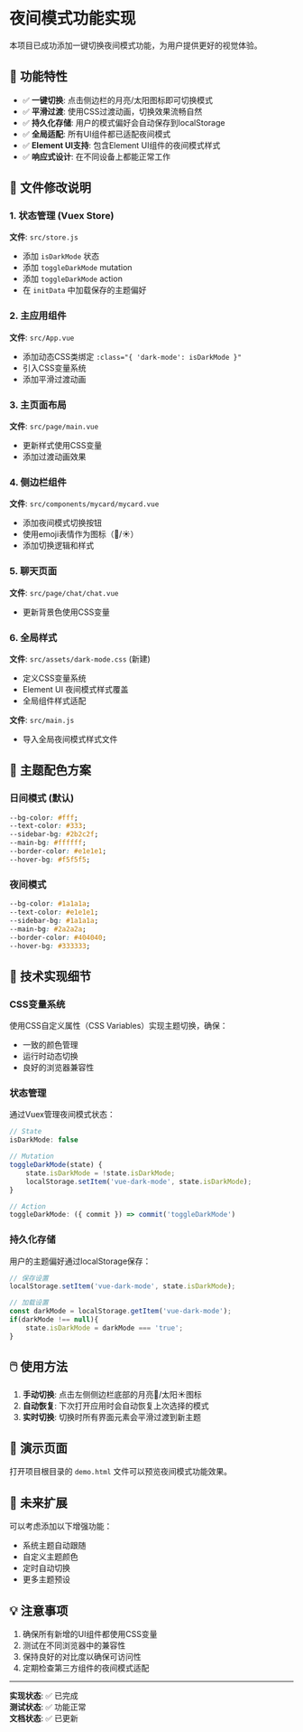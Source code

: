 # 夜间模式功能实现

本项目已成功添加一键切换夜间模式功能，为用户提供更好的视觉体验。

## 🌙 功能特性

- ✅ **一键切换**: 点击侧边栏的月亮/太阳图标即可切换模式
- ✅ **平滑过渡**: 使用CSS过渡动画，切换效果流畅自然
- ✅ **持久化存储**: 用户的模式偏好会自动保存到localStorage
- ✅ **全局适配**: 所有UI组件都已适配夜间模式
- ✅ **Element UI支持**: 包含Element UI组件的夜间模式样式
- ✅ **响应式设计**: 在不同设备上都能正常工作

## 📁 文件修改说明

### 1. 状态管理 (Vuex Store)
**文件**: `src/store.js`
- 添加 `isDarkMode` 状态
- 添加 `toggleDarkMode` mutation
- 添加 `toggleDarkMode` action  
- 在 `initData` 中加载保存的主题偏好

### 2. 主应用组件
**文件**: `src/App.vue`
- 添加动态CSS类绑定 `:class="{ 'dark-mode': isDarkMode }"`
- 引入CSS变量系统
- 添加平滑过渡动画

### 3. 主页面布局
**文件**: `src/page/main.vue`
- 更新样式使用CSS变量
- 添加过渡动画效果

### 4. 侧边栏组件
**文件**: `src/components/mycard/mycard.vue`
- 添加夜间模式切换按钮
- 使用emoji表情作为图标（🌙/☀️）
- 添加切换逻辑和样式

### 5. 聊天页面
**文件**: `src/page/chat/chat.vue`
- 更新背景色使用CSS变量

### 6. 全局样式
**文件**: `src/assets/dark-mode.css` (新建)
- 定义CSS变量系统
- Element UI 夜间模式样式覆盖
- 全局组件样式适配

**文件**: `src/main.js`
- 导入全局夜间模式样式文件

## 🎨 主题配色方案

### 日间模式 (默认)
```css
--bg-color: #fff;
--text-color: #333;
--sidebar-bg: #2b2c2f;
--main-bg: #ffffff;
--border-color: #e1e1e1;
--hover-bg: #f5f5f5;
```

### 夜间模式
```css
--bg-color: #1a1a1a;
--text-color: #e1e1e1;
--sidebar-bg: #1a1a1a;
--main-bg: #2a2a2a;
--border-color: #404040;
--hover-bg: #333333;
```

## 🔧 技术实现细节

### CSS变量系统
使用CSS自定义属性（CSS Variables）实现主题切换，确保：
- 一致的颜色管理
- 运行时动态切换
- 良好的浏览器兼容性

### 状态管理
通过Vuex管理夜间模式状态：
```javascript
// State
isDarkMode: false

// Mutation
toggleDarkMode(state) {
    state.isDarkMode = !state.isDarkMode;
    localStorage.setItem('vue-dark-mode', state.isDarkMode);
}

// Action
toggleDarkMode: ({ commit }) => commit('toggleDarkMode')
```

### 持久化存储
用户的主题偏好通过localStorage保存：
```javascript
// 保存设置
localStorage.setItem('vue-dark-mode', state.isDarkMode);

// 加载设置
const darkMode = localStorage.getItem('vue-dark-mode');
if(darkMode !== null){
    state.isDarkMode = darkMode === 'true';
}
```

## 🖱️ 使用方法

1. **手动切换**: 点击左侧侧边栏底部的月亮🌙/太阳☀️图标
2. **自动恢复**: 下次打开应用时会自动恢复上次选择的模式
3. **实时切换**: 切换时所有界面元素会平滑过渡到新主题

## 📱 演示页面

打开项目根目录的 `demo.html` 文件可以预览夜间模式功能效果。

## 🔮 未来扩展

可以考虑添加以下增强功能：
- 系统主题自动跟随
- 自定义主题颜色
- 定时自动切换
- 更多主题预设

## 💡 注意事项

1. 确保所有新增的UI组件都使用CSS变量
2. 测试在不同浏览器中的兼容性
3. 保持良好的对比度以确保可访问性
4. 定期检查第三方组件的夜间模式适配

---

**实现状态**: ✅ 已完成  
**测试状态**: ✅ 功能正常  
**文档状态**: ✅ 已更新